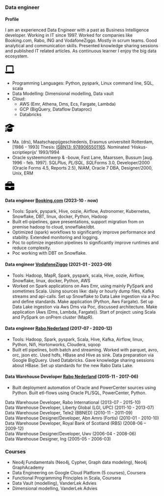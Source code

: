 ### Data engineer

#### Profile
I am an experienced Data Engineer with a past as Business Intelligence developer. Working in IT since 1997. Worked for companies like Booking.com, Rabo, ING and VodafoneZiggo. Mostly in scrum teams. 
Good analytical and communication skills. Presented knowledge sharing sessions and published IT related articles. As continuous learner I enjoy the big data ecosystem.

#### <img src="img/laptop-solid.svg" width="30" height="30" alt="Skills">
- Programming Languages: Python, pyspark, Linux command line, SQL, scala
- Data Modelling: Dimensional modelling, Data vault
- Cloud: 
   - AWS (Emr, Athena, Dms, Ecs, Fargate, Lambda)
   - GCP (BigQuery, Dataflow Dataproc)
   - Databricks

#### <img src="img/graduation-cap-solid.svg" width="30" height="30" alt="Education">
- Ma. (drs), Maatschappijgeschiedenis, Erasmus universiteit Rotterdam, [1986 - 1993]
Thesis: <a href="https://verloren.nl/Webshop/Detail/catid/22584/eid/25786/de-vertrouwde-van-mijn-hart" target="_blank">ISBN13: 9789065501165</a>. Nominated ‘Hiskus-scriptieprijs’ 1993/1994			        		
- Oracle systeemontwerp & -bouw, Fast Lane, Maarssen, Bussum
[aug. 1996 - feb. 1997]. SQL*Plus, PL/SQL, SQL*Forms 3.0, Developer/2000 (Oracle Forms 4.5, Reports 2.5), NIAM, Oracle 7 DBA, Designer/2000, Unix, ERM

#### <img src="img/briefcase-solid.svg" width="30" height="30" alt="Projects">

#### Data engineer <a href="https://www.booking.com/" target="_blank">Booking.com</a> (2023-10 - now)
- Tools: Spark, pyspark, Hive, oozie, Airflow, Astronomer, Kubernetes, Snowflake, DBT, linux, docker, Python, Hadoop
- Built etl-pipelines, gave presentations, support migration from on premise hadoop to cloud, snowflake/dbt.
- Optimized (spark) workflows to significantly improve performance and stability. Extended monitoring and logging.
- Poc to optimize ingestion pipelines to significantly improve runtimes and reduce complexity.
- Poc working with DBT on Snowflake.

#### Data engineer <a href="https://www.vodafoneziggo.nl/" target="_blank">VodafoneZiggo</a> (2021-01 - 2023-09)
- Tools: Hadoop, MapR, Spark, pyspark, scala, Hive, oozie, Airflow, Snowflake, linux, docker, Python, AWS
- Worked on Spark applications on Aws Emr, using mainly PySpark and sometimes Scala. Using sources like: daily or hourly dump files, Kafka streams and api-calls. Set up Snowflake to Data Lake ingestion via a Poc and define standards. Make application (Python, Aws Fargate). Set up Data Lake ingestion via Aws Dms via Poc, discussed architecture. Make application (Aws (Dms, Lambda, Fargate)). Start of project: using Scala and PySpark on onPrem cluster (MapR).

#### Data engineer <a href="https://www.rabobank.nl/" target="_blank">Rabo Nederland</a> (2017-07 - 2020-12)
- Tools: Hadoop, Spark, pyspark, Scala, Hive, Kafka, Airflow, linux, Python, Nifi, Hortonworks, Cloudera, sqoop
- Built etl pipelines, both batch and streaming. Worked with parquet, avro, orc, json etc. Used hdfs, HBase and Hive as sink. Data preparation via Google BigQuery. Used Databricks. Gave knowledge sharing sessions about HBase. Set up standards for the new Rabo Data Lake.

#### Data Warehouse Developer <a href="https://www.rabobank.nl/" target="_blank">Rabo Nederland</a> (2015-11 - 2017-06)
- Built deployment automation of Oracle and PowerCenter sources using Python. Built etl-flows using Oracle PL/SQL, PowerCenter, Python.

Data Warehouse Developer, Rabo International (2013-07 - 2015-10)  
Data Warehouse Developer, Liberty Global (LGI, UPC) (2011-10 - 2013-07)  
Data Warehouse Developer, Tele2 (BBNED) (2010-11 - 2011-09)  
Data Warehouse Designer/Developer, Abn Amro (Fortis) (2010-01 - 2010-10)   
Data Warehouse Developer, Royal Bank of Scotland (RBS) (2008-06 – 2009-12)   
Data Warehouse Designer/Developer, Uwv (2006-04 - 2008-06)  
Data Warehouse Designer, Ing (2005-05 - 2006-03)    


### Courses
- Neo4j Fundamentals (Neo4j, Cypher, Graph data modeling), Neo4j GraphAcademy 
- Data Engineering on Google Cloud Platform (5 courses), Coursera 
- Functional Programming Principles in Scala, Coursera
- Data Vault (modelling), VanderLek Advies
- Dimensional modelling, VanderLek Advies
